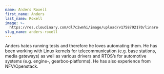 ```yaml
---
name: Anders Roxell
first_name: Anders
last_name: Roxell
image: >-
  https://res.cloudinary.com/dl7c2wmhi/image/upload/v1758792170/linaro-website/images/author/anders
slug_name: anders-roxell
---
```


Anders hates running tests and therefore he loves automating them. He has been working with Linux kernels for telecommunication (e.g. base stations, media gateways) as well as various drivers and RTOS’s for automotive systems (e.g. engine-, gearbox-platforms). He has also experience from NFV/Openstack.
